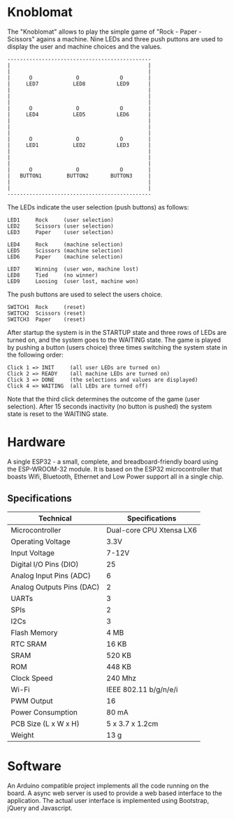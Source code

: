 # Knoblomat

The "Knoblomat" allows to play the simple game of "Rock - Paper - Scissors" agains a machine.
Nine LEDs and three push puttons are used to display the user and machine choices and the values.

~~~TEXT
----------------------------------------------
|                                            |
|                                            |
|      O              O             O        |
|     LED7           LED8          LED9      |
|                                            |
|                                            |
|                                            |
|      O              O             O        |
|     LED4           LED5          LED6      |
|                                            |
|                                            |
|                                            |
|      O              O             O        |
|     LED1           LED2          LED3      |
|                                            |
|                                            |
|                                            |
|      O              O             O        |
|   BUTTON1        BUTTON2       BUTTON3     |
|                                            |
|                                            |
----------------------------------------------
~~~

The LEDs indicate the user selection (push buttons) as follows:

~~~TEXT
LED1     Rock     (user selection)
LED2     Scissors (user selection)
LED3     Paper    (user selection)

LED4     Rock     (machine selection)
LED5     Scissors (machine selection)
LED6     Paper    (machine selection)

LED7     Winning  (user won, machine lost)
LED8     Tied     (no winner)
LED9     Loosing  (user lost, machine won)
~~~

The push buttons are used to select the users choice.

~~~TEXT
SWITCH1  Rock     (reset)
SWITCH2  Scissors (reset)
SWITCH3  Paper    (reset)
~~~

After startup the system is in the STARTUP state and three rows of
LEDs are turned on, and the system goes to the WAITING state.
The game is played by pushing a button (users choice) three times
switching the system state in the following order:

~~~TEXT
Click 1 => INIT     (all user LEDs are turned on)
Click 2 => READY    (all machine LEDs are turned on)
Click 3 => DONE     (the selections and values are displayed)
Click 4 => WAITING  (all LEDs are turned off)
~~~

Note that the third click determines the outcome of the game (user selection).
After 15 seconds inactivity (no button is pushed) the system state is reset to the WAITING state.

# Hardware

A single ESP32 - a small, complete, and breadboard-friendly board using the ESP-WROOM-32 module.
It is based on the ESP32 microcontroller that boasts Wifi, Bluetooth, Ethernet and Low Power support all in a single chip.

## Specifications

| Technical                  | Specifications           |
|----------------------------|--------------------------|
| Microcontroller            | Dual-core CPU Xtensa LX6 |
| Operating Voltage          | 3.3V                     |
| Input Voltage              | 7-12V                    |
| Digital I/O Pins (DIO)     | 25                       |
| Analog Input Pins (ADC)    | 6                        |
| Analog Outputs Pins (DAC)  | 2                        |
| UARTs                      | 3                        |
| SPIs                       | 2                        |
| I2Cs                       | 3                        |
| Flash Memory               | 4 MB                     |
| RTC SRAM                   | 16 KB                    |
| SRAM                       | 520 KB                   |
| ROM                        | 448 KB                   |
| Clock Speed                | 240 Mhz                  |
| Wi-Fi                      | IEEE 802.11 b/g/n/e/i    |
| PWM Output                 | 16                       |
| Power Consumption          | 80 mA                    |
| PCB Size (L x W x H)       | 5 x 3.7 x 1.2cm          |
| Weight                     | 13 g                     |

# Software
An Arduino compatible project implements all the code running on the board.
A async web server is used to provide a web based interface to the application.
The actual user interface is implemented using Bootstrap, jQuery and Javascript.
               
